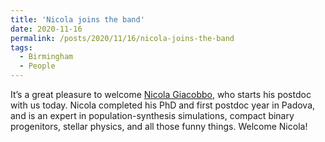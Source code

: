 ```yaml
---
title: 'Nicola joins the band'
date: 2020-11-16
permalink: /posts/2020/11/16/nicola-joins-the-band
tags:
  - Birmingham
  - People
---
```


It’s a great pleasure to welcome [Nicola Giacobbo](<https://giacobbonicola.github.io/>), who starts his postdoc with us today. Nicola completed his PhD and first postdoc year in Padova, and is an expert in population-synthesis simulations, compact binary progenitors, stellar physics, and all those funny things. Welcome Nicola!

